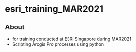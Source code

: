 # esri_training_MAR2021

## About

* for training conducted at ESRI Singapore during MAR2021
* Scripting Arcgis Pro processes using python

